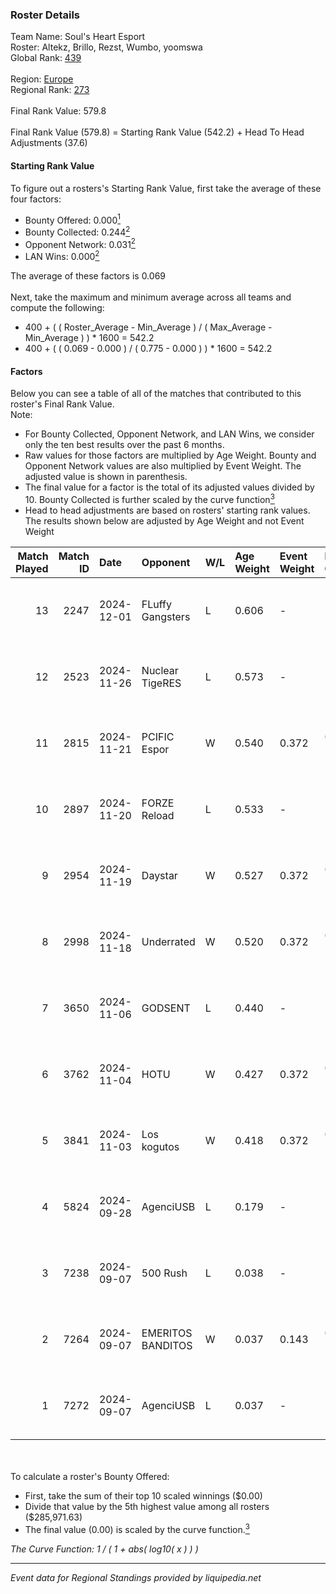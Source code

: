 ### Roster Details<br />
Team Name: Soul's Heart Esport<br />
Roster: Altekz, Brillo, Rezst, Wumbo, yoomswa<br />
Global Rank: [439](../../standings_global_2025_02_28.md)<br />
<br />
Region: [Europe]( ../../standings_europe_2025_02_28.md)<br />
Regional Rank: [273]( ../../standings_europe_2025_02_28.md)<br />
<br />
Final Rank Value:  579.8<br />
<br />
Final Rank Value (579.8) = Starting Rank Value (542.2) + Head To Head Adjustments (37.6)<br />

#### Starting Rank Value<br />
To figure out a rosters's Starting Rank Value, first take the average of these four factors:<br />
- Bounty Offered: 0.000[<sup>1</sup>](#table2)
- Bounty Collected: 0.244[<sup>2</sup>](#table1)
- Opponent Network: 0.031[<sup>2</sup>](#table1)
- LAN Wins: 0.000[<sup>2</sup>](#table1)

The average of these factors is 0.069<br />
<br />
Next, take the maximum and minimum average across all teams and compute the following:<br />
- 400 + ( ( Roster_Average - Min_Average ) / ( Max_Average - Min_Average ) ) * 1600 = 542.2
- 400 + ( ( 0.069 - 0.000 ) / ( 0.775 - 0.000 ) ) * 1600 = 542.2


#### Factors<br />
Below you can see a table of all of the matches that contributed to this roster's Final Rank Value.<br />
Note:<br />

- For Bounty Collected, Opponent Network, and LAN Wins, we consider only the ten best results over the past 6 months.
- Raw values for those factors are multiplied by Age Weight. Bounty and Opponent Network values are also multiplied by Event Weight. The adjusted value is shown in parenthesis.
- The final value for a factor is the total of its adjusted values divided by 10. Bounty Collected is further scaled by the curve function[<sup>3</sup>](#curveFunction)
- Head to head adjustments are based on rosters' starting rank values. The results shown below are adjusted by Age Weight and not Event Weight
<span id="table1"></span><br />


| Match Played | Match ID | Date       | Opponent          | W/L | Age Weight | Event Weight | Bounty Collected | Opponent Network | LAN Wins  | H2H Adj. | Roster                                |
| -: | -: | :- | :- | :- | :- | :- | :- | :- | :- | -: | :- |
|           13 |     2247 | 2024-12-01 | FLuffy Gangsters  | L   | 0.606      | -            | -                | -                | -         |    -2.95 | Altekz, Brillo, Rezst, Wumbo, yoomswa |
|           12 |     2523 | 2024-11-26 | Nuclear TigeRES   | L   | 0.573      | -            | -                | -                | -         |    -3.67 | Altekz, Brillo, Rezst, Wumbo, yoomswa |
|           11 |     2815 | 2024-11-21 | PCIFIC Espor      | W   | 0.540      | 0.372        | 0.005 (0.001)    | 0.275 (0.055)    | 0 (0.000) |    13.05 | Altekz, Brillo, Rezst, Wumbo, yoomswa |
|           10 |     2897 | 2024-11-20 | FORZE Reload      | L   | 0.533      | -            | -                | -                | -         |    -2.75 | Altekz, Brillo, Rezst, Wumbo, yoomswa |
|            9 |     2954 | 2024-11-19 | Daystar           | W   | 0.527      | 0.372        | 0.000 (0.000)    | 0.147 (0.029)    | 0 (0.000) |     9.78 | Altekz, Brillo, Rezst, Wumbo, yoomswa |
|            8 |     2998 | 2024-11-18 | Underrated        | W   | 0.520      | 0.372        | 0.002 (0.000)    | 0.193 (0.037)    | 0 (0.000) |    10.87 | Altekz, Brillo, Rezst, Wumbo, yoomswa |
|            7 |     3650 | 2024-11-06 | GODSENT           | L   | 0.440      | -            | -                | -                | -         |    -4.49 | Altekz, Brillo, Rezst, Wumbo, yoomswa |
|            6 |     3762 | 2024-11-04 | HOTU              | W   | 0.427      | 0.372        | 0.004 (0.001)    | 0.637 (0.101)    | 0 (0.000) |     9.62 | Altekz, Brillo, Rezst, Wumbo, yoomswa |
|            5 |     3841 | 2024-11-03 | Los kogutos       | W   | 0.418      | 0.372        | 0.038 (0.006)    | 0.572 (0.089)    | 0 (0.000) |    11.99 | Altekz, Brillo, Rezst, Wumbo, yoomswa |
|            4 |     5824 | 2024-09-28 | AgenciUSB         | L   | 0.179      | -            | -                | -                | -         |    -3.21 | Brillo, Ed1m, Rezst, Wumbo, yoomswa   |
|            3 |     7238 | 2024-09-07 | 500 Rush          | L   | 0.038      | -            | -                | -                | -         |    -0.41 | Brillo, Ed1m, Rezst, Wumbo, yoomswa   |
|            2 |     7264 | 2024-09-07 | EMERITOS BANDITOS | W   | 0.037      | 0.143        | 0.000 (0.000)    | 0.004 (0.000)    | 0 (0.000) |     0.52 | Brillo, Ed1m, Rezst, Wumbo, yoomswa   |
|            1 |     7272 | 2024-09-07 | AgenciUSB         | L   | 0.037      | -            | -                | -                | -         |    -0.79 | Brillo, Ed1m, Rezst, Wumbo, yoomswa   |

<br />
<span id="table2"></span><br />
To calculate a roster's Bounty Offered:<br />

- First, take the sum of their top 10 scaled winnings ($0.00)
- Divide that value by the 5th highest value among all rosters ($285,971.63)
- The final value (0.00) is scaled by the curve function.[<sup>3</sup>](#curveFunction)

<span id="curveFunction"></span>_The Curve Function: 1 / ( 1 + abs( log10( x ) ) )_<br />

---
_Event data for Regional Standings provided by liquipedia.net_<br />
